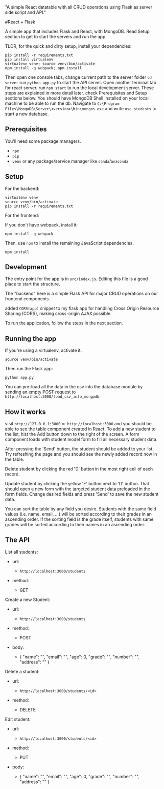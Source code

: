"A simple React datatable with all CRUD operations using Flask as server side script and API." 

#React + Flask

A simple app that includes Flask and React, with MongoDB. Read Setup section to get to start the servers and run the app.

TLDR; for the quick and dirty setup, install your dependencies:

```
pip install -r requirements.txt
pip install virtualenv
virtualenv venv; source venv/bin/activate
npm install -g webpack; npm install
```

Then open one console tabs, change current path to the server folder `cd server` run `python app.py` to start the API server.
Open another terminal tab for react server. run `npm start` to run the local development server.
These steps are explained in more detail later. check Prerequisites and Setup sections below.
You should have MongoDB Shell installed on your local machine to be able to run the db. Navigate to `C:\Program Files\MongoDB\Server\<version>\bin\mongos.exe` and write `use students` to start a new database.

## Prerequisites

You'll need some package managers.

- `npm`
- `pip`
- `venv` or any package/service manager like `conda`/`anaconda`

## Setup

For the backend:

```
virtualenv venv
source venv/bin/activate
pip install -r requirements.txt
```

For the frontend:

If you don't have webpack, install it:

```
npm install -g webpack
```

Then, use `npm` to install the remaining JavaScript dependencies.

```
npm install
```

## Development

The entry point for the app is in `src/index.js`. Editing this file is a good place to start the structure.

The "backend" here is a simple Flask API for major CRUD operations on our frontend components.

added `CORS(app)` snippet to my flask app for handling Cross Origin Resource Sharing (CORS), making cross-origin AJAX possible.

To run the application, follow the steps in the next section.

## Running the app

If you're using a virtualenv, activate it.

```
source venv/bin/activate
```

Then run the Flask app:

```
python app.py
```

You can pre-load all the data in the csv into the database module by sending an empty POST request to `http://localhost:3000/load_csv_into_mongodb`

## How it works

visit `http://127.0.0.1:3000` or `http://localhost:3000` and you should be able to see the table component created in React.
To add a new student to the list, hist the Add button down to the right of the screen. A form component loads with student model form to fill all necessary student data.

After pressing the 'Send' button, the student should be added to your list. Try refreshing the page and you should see the newly added record now in the table.

Delete student by clicking the red 'D' button in the most right cell of each record.

Update student by clicking the yellow 'E' button next to 'D' button. That should open a new form with the targeted student data preloaded in the form fields. Change desired fields and press 'Send' to save the new student data.

You can sort the table by any field you desire. Students with the same field values (i.e. name, email, ...) will be sorted according to their grades in an ascending order. If the sorting field is the grade itself, students with same grades will be sorted according to their names in an ascending order.

## The API

List all students:

- url:
  - `http://localhost:3000/students`

- method:
  - GET

Create a new Student:

- url:
  - `http://localhost:3000/students`

- method:
  - POST

- body:
  - {
          "name": "",
          "email": "",
          "age": 0,
          "grade": "",
          "number": "",
          "address": ""
        }

Delete a student:

- url:
  - `http://localhost:3000/students/<id>`

- method:
  - DELETE

Edit student:

- url:
  - `http://localhost:3000/students/<id>`

- method:
  - PUT

- body:
  - {
          "name": "",
          "email": "",
          "age": 0,
          "grade": "",
          "number": "",
          "address": ""
        }
